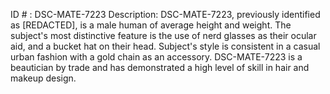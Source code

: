 ID # : DSC-MATE-7223
Description: DSC-MATE-7223, previously identified as [REDACTED], is a male human of average height and weight. The subject's most distinctive feature is the use of nerd glasses as their ocular aid, and a bucket hat on their head. Subject's style is consistent in a casual urban fashion with a gold chain as an accessory. DSC-MATE-7223 is a beautician by trade and has demonstrated a high level of skill in hair and makeup design.